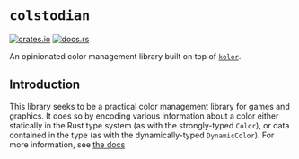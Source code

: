 # `colstodian`

[![crates.io](http://meritbadge.herokuapp.com/colstodian)](https://crates.io/crates/colstodian)
[![docs.rs](https://docs.rs/colstodian/badge.svg)](https://docs.rs/colstodian)

An opinionated color management library built on top of [`kolor`](https://docs.rs/kolor).

## Introduction

This library seeks to be a practical color management library for games and graphics.
It does so by encoding various information about a color either statically
in the Rust type system (as with the strongly-typed `Color`),
or data contained in the type (as with the dynamically-typed `DynamicColor`).
For more information, see [the docs](https://docs.rs/colstodian)
